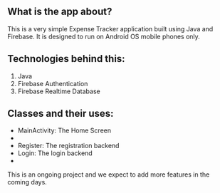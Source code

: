 ## What is the app about?

This is a very simple Expense Tracker application built using Java and Firebase. It is designed to run on Android OS mobile phones only.


## Technologies behind this:

<ol>
<li>Java</li>
<li>Firebase Authentication</li>
<li>Firebase Realtime Database</li>
</ol>

## Classes and their uses:

<ul>
<li>MainActivity: The Home Screen<li>
<li>Register: The registration backend</li>
<li>Login: The login backend<li>
</ul>

This is an ongoing project and we expect to add more features in the coming days. 
